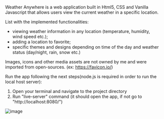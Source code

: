 Weather Anywhere is a web application built in Html5, CSS and Vanilla Javascript that allows users view the current weather in a specific location. 

List with the implemented functionalities:

- viewing weather information in any location (temperature, humidity, wind speed etc.);
- adding a location to favorite;
- specific themes and designs depending on time of the day and weather status (day/night, rain, snow etc.)

Images, icons and other media assets are not owned by me and were imported from open-sources. (ex: https://favicon.io/)

Run the app following the next steps(node.js is required in order to run the local host server):

1. Open your terminal and navigate to the project directory
2. Run "live-server" command (it should open the app, if not go to "http://localhost:8080/")

![image](https://github.com/TeofanG/Weather-Anywhere/assets/52110769/4ff8b311-f4f9-448b-b24c-f1d521b1b388)
